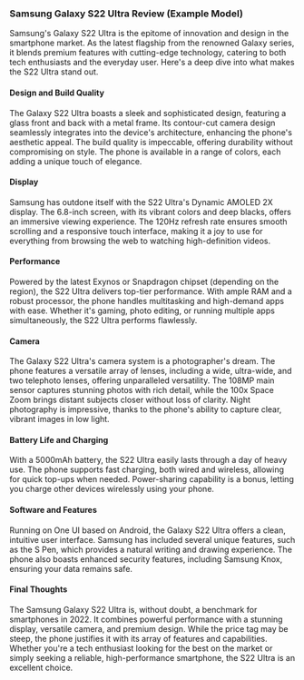 ### Samsung Galaxy S22 Ultra Review (Example Model)

Samsung's Galaxy S22 Ultra is the epitome of innovation and design in the smartphone market. As the latest flagship from the renowned Galaxy series, it blends premium features with cutting-edge technology, catering to both tech enthusiasts and the everyday user. Here's a deep dive into what makes the S22 Ultra stand out.

#### Design and Build Quality

The Galaxy S22 Ultra boasts a sleek and sophisticated design, featuring a glass front and back with a metal frame. Its contour-cut camera design seamlessly integrates into the device's architecture, enhancing the phone's aesthetic appeal. The build quality is impeccable, offering durability without compromising on style. The phone is available in a range of colors, each adding a unique touch of elegance.

#### Display

Samsung has outdone itself with the S22 Ultra's Dynamic AMOLED 2X display. The 6.8-inch screen, with its vibrant colors and deep blacks, offers an immersive viewing experience. The 120Hz refresh rate ensures smooth scrolling and a responsive touch interface, making it a joy to use for everything from browsing the web to watching high-definition videos.

#### Performance

Powered by the latest Exynos or Snapdragon chipset (depending on the region), the S22 Ultra delivers top-tier performance. With ample RAM and a robust processor, the phone handles multitasking and high-demand apps with ease. Whether it's gaming, photo editing, or running multiple apps simultaneously, the S22 Ultra performs flawlessly.

#### Camera

The Galaxy S22 Ultra's camera system is a photographer's dream. The phone features a versatile array of lenses, including a wide, ultra-wide, and two telephoto lenses, offering unparalleled versatility. The 108MP main sensor captures stunning photos with rich detail, while the 100x Space Zoom brings distant subjects closer without loss of clarity. Night photography is impressive, thanks to the phone's ability to capture clear, vibrant images in low light.

#### Battery Life and Charging

With a 5000mAh battery, the S22 Ultra easily lasts through a day of heavy use. The phone supports fast charging, both wired and wireless, allowing for quick top-ups when needed. Power-sharing capability is a bonus, letting you charge other devices wirelessly using your phone.

#### Software and Features

Running on One UI based on Android, the Galaxy S22 Ultra offers a clean, intuitive user interface. Samsung has included several unique features, such as the S Pen, which provides a natural writing and drawing experience. The phone also boasts enhanced security features, including Samsung Knox, ensuring your data remains safe.

#### Final Thoughts

The Samsung Galaxy S22 Ultra is, without doubt, a benchmark for smartphones in 2022. It combines powerful performance with a stunning display, versatile camera, and premium design. While the price tag may be steep, the phone justifies it with its array of features and capabilities. Whether you're a tech enthusiast looking for the best on the market or simply seeking a reliable, high-performance smartphone, the S22 Ultra is an excellent choice.


